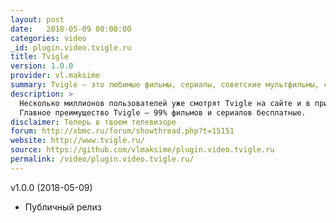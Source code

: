 ```yaml
---
layout: post
date:   2018-05-09 00:00:00
categories: video
_id: plugin.video.tvigle.ru
title: Tvigle
version: 1.0.0
provider: vl.maksime
summary: Tvigle – это любимые фильмы, сериалы, советские мультфильмы, современные мультики, программы, ТВ-шоу онлайн и бесплатно.
description: > 
  Несколько миллионов пользователей уже смотрят Tvigle на сайте и в приложениях Smart TV. Установите это дополнение и смотрите фильмы, сериалы, мультфильмы online в HD качестве.
  Главное преимущество Tvigle – 99% фильмов и сериалов бесплатные.
disclaimer: Теперь в твоем телевизоре
forum: http://xbmc.ru/forum/showthread.php?t=15151
website: http://www.tvigle.ru/
source: https://github.com/vlmaksime/plugin.video.tvigle.ru
permalink: /video/plugin.video.tvigle.ru/
---
```

v1.0.0 (2018-05-09)
- Публичный релиз